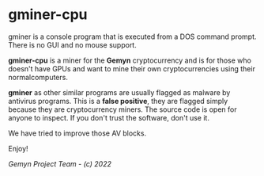 # gminer-cpu

gminer is a console program that is executed from a DOS command prompt.
There is no GUI and no mouse support.

**gminer-cpu** is a miner for the **Gemyn** cryptocurrency and is for those who doesn't have GPUs and want to mine their own cryptocurrencies using their normalcomputers.

**gminer** as other similar programs are usually flagged as malware by antivirus programs. This is
a **false positive**, they are flagged simply because they are cryptocurrency 
miners. The source code is open for anyone to inspect. If you don't trust
the software, don't use it.

We have tried to improve those AV blocks.

Enjoy!

*Gemyn Project Team - (c) 2022*
